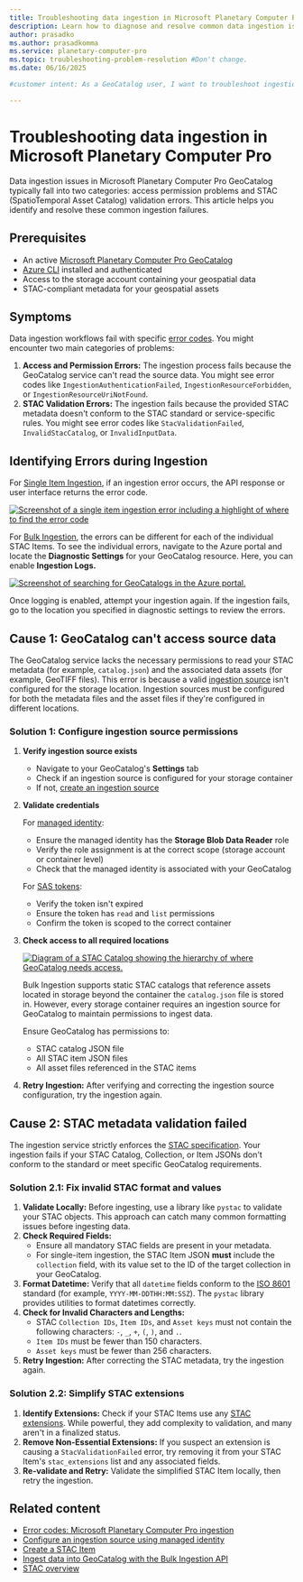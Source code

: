 ```yaml
---
title: Troubleshooting data ingestion in Microsoft Planetary Computer Pro
description: Learn how to diagnose and resolve common data ingestion issues in Microsoft Planetary Computer Pro GeoCatalog.
author: prasadko
ms.author: prasadkomma
ms.service: planetary-computer-pro
ms.topic: troubleshooting-problem-resolution #Don't change.
ms.date: 06/16/2025

#customer intent: As a GeoCatalog user, I want to troubleshoot ingestion failures so that I can successfully ingest my geospatial data.

---
```


# Troubleshooting data ingestion in Microsoft Planetary Computer Pro

Data ingestion issues in Microsoft Planetary Computer Pro GeoCatalog typically fall into two categories: access permission problems and STAC (SpatioTemporal Asset Catalog) validation errors. This article helps you identify and resolve these common ingestion failures.

## Prerequisites

- An active [Microsoft Planetary Computer Pro GeoCatalog](./deploy-geocatalog-resource.md)
- [Azure CLI](/cli/azure/install-azure-cli) installed and authenticated
- Access to the storage account containing your geospatial data
- STAC-compliant metadata for your geospatial assets

## Symptoms

Data ingestion workflows fail with specific [error codes](./error-codes-ingestion.md). You might encounter two main categories of problems:

1.  **Access and Permission Errors:** The ingestion process fails because the GeoCatalog service can't read the source data. You might see error codes like `IngestionAuthenticationFailed`, `IngestionResourceForbidden`, or `IngestionResourceUriNotFound`.
2.  **STAC Validation Errors:** The ingestion fails because the provided STAC metadata doesn't conform to the STAC standard or service-specific rules. You might see error codes like `StacValidationFailed`, `InvalidStacCatalog`, or `InvalidInputData`.

## Identifying Errors during Ingestion

For [Single Item Ingestion](./ingestion-overview.md#single-item-ingestion), if an ingestion error occurs, the API response or user interface returns the error code.

   [ ![Screenshot of a single item ingestion error including a highlight of where to find the error code](media/single-item-ingestion-error.png) ](media/single-item-ingestion-error.png#lightbox)

For [Bulk Ingestion](./ingestion-overview.md#bulk-ingestion), the errors can be different for each of the individual STAC Items. To see the individual errors, navigate to the Azure portal and locate the **Diagnostic Settings** for your GeoCatalog resource. Here, you can enable **Ingestion Logs.**

   [ ![Screenshot of searching for GeoCatalogs in the Azure portal.](media/ingestion-diagnostic-settings.png) ](media/ingestion-diagnostic-settings.png#lightbox)

Once logging is enabled, attempt your ingestion again. If the ingestion fails, go to the location you specified in diagnostic settings to review the errors. 

## Cause 1: GeoCatalog can't access source data

The GeoCatalog service lacks the necessary permissions to read your STAC metadata (for example, `catalog.json`) and the associated data assets (for example, GeoTIFF files). This error is because a valid [ingestion source](./ingestion-source.md) isn't configured for the storage location. Ingestion sources must be configured for both the metadata files and the asset files if they're configured in different locations.

### Solution 1: Configure ingestion source permissions

1. **Verify ingestion source exists**
   - Navigate to your GeoCatalog's **Settings** tab
   - Check if an ingestion source is configured for your storage container
   - If not, [create an ingestion source](./ingestion-source.md)

2. **Validate credentials**
   
   For [managed identity](./set-up-ingestion-credentials-managed-identity.md):
   - Ensure the managed identity has the **Storage Blob Data Reader** role
   - Verify the role assignment is at the correct scope (storage account or container level)
   - Check that the managed identity is associated with your GeoCatalog
   
   For [SAS tokens](./set-up-ingestion-credentials-managed-identity.md):
   - Verify the token isn't expired
   - Ensure the token has `read` and `list` permissions
   - Confirm the token is scoped to the correct container

3. **Check access to all required locations**

   [ ![Diagram of a STAC Catalog showing the hierarchy of where GeoCatalog needs access.](media/ingestion-source-troubleshooting.png) ](media/ingestion-source-troubleshooting.png#lightbox)

   Bulk Ingestion supports static STAC catalogs that reference assets located in storage beyond the container the `catalog.json` file is stored in. However, every storage container requires an ingestion source for GeoCatalog to maintain permissions to ingest data. 
   
   Ensure GeoCatalog has permissions to:
   - STAC catalog JSON file
   - All STAC item JSON files
   - All asset files referenced in the STAC items

4.  **Retry Ingestion:** 
After verifying and correcting the ingestion source configuration, try the ingestion again.

## Cause 2: STAC metadata validation failed

The ingestion service strictly enforces the [STAC specification](./stac-overview.md). Your ingestion fails if your STAC Catalog, Collection, or Item JSONs don't conform to the standard or meet specific GeoCatalog requirements.

### Solution 2.1: Fix invalid STAC format and values

1.  **Validate Locally:** Before ingesting, use a library like `pystac` to validate your STAC objects. This approach can catch many common formatting issues before ingesting data.
2.  **Check Required Fields:**
    *   Ensure all mandatory STAC fields are present in your metadata.
    *   For single-item ingestion, the STAC Item JSON **must** include the `collection` field, with its value set to the ID of the target collection in your GeoCatalog.
3.  **Format Datetime:** Verify that all `datetime` fields conform to the [ISO 8601](https://en.wikipedia.org/wiki/ISO_8601) standard (for example, `YYYY-MM-DDTHH:MM:SSZ`). The `pystac` library provides utilities to format datetimes correctly.
4.  **Check for Invalid Characters and Lengths:**
    *   STAC `Collection IDs`, `Item IDs`, and `Asset keys` must not contain the following characters: `-`, `_`, `+`, `(`, `)`, and `.`.
    *   `Item IDs` must be fewer than 150 characters.
    *   `Asset keys` must be fewer than 256 characters.
5.  **Retry Ingestion:** After correcting the STAC metadata, try the ingestion again.

### Solution 2.2: Simplify STAC extensions

1.  **Identify Extensions:** Check if your STAC Items use any [STAC extensions](https://stac-extensions.github.io/). While powerful, they add complexity to validation, and many aren't in a finalized status.
2.  **Remove Non-Essential Extensions:** If you suspect an extension is causing a `StacValidationFailed` error, try removing it from your STAC Item's `stac_extensions` list and any associated fields.
3.  **Re-validate and Retry:** Validate the simplified STAC Item locally, then retry the ingestion.

## Related content

- [Error codes: Microsoft Planetary Computer Pro ingestion](./error-codes-ingestion.md)
- [Configure an ingestion source using managed identity](./set-up-ingestion-credentials-managed-identity.md)
- [Create a STAC Item](./create-stac-item.md)
- [Ingest data into GeoCatalog with the Bulk Ingestion API](./bulk-ingestion-api.md)
- [STAC overview](./stac-overview.md)
